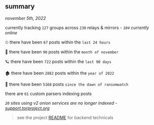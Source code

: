 
## summary
_november 5th, 2022_

currently tracking `127` groups across `230` relays & mirrors - _`104` currently online_

⏲ there have been `67` posts within the `last 24 hours`

🦈 there have been `90` posts within the `month of november`

🪐 there have been `722` posts within the `last 90 days`

🏚 there have been `2882` posts within the `year of 2022`

🦕 there have been `5168` posts `since the dawn of ransomwatch`

there are `61` custom parsers indexing posts

_`20` sites using v2 onion services are no longer indexed - [support.torproject.org](https://support.torproject.org/onionservices/v2-deprecation/)_

> see the project [README](https://github.com/joshhighet/ransomwatch#ransomwatch--) for backend technicals
